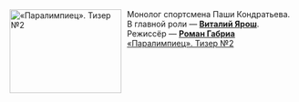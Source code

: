 <!--2025-02-04 08:00:25-->
<div class="yb">
  <div class="rss smaller1 kino_kino"><a href="https://www.kino-teatr.ru/video/45899/" title="«Паралимпиец». Тизер №2"><img src="https://www.kino-teatr.ru/video/9/9/45899/poster.jpg" width="196" height="147" align="left" hspace="5" style="margin: 0px 10px 0px 5px" alt="«Паралимпиец». Тизер №2"/></a>Монолог спортсмена Паши Кондратьева. В главной роли — <a href=https://www.kino-teatr.ru/kino/acter/m/ros/999746/bio/ target=_blank><strong>Виталий Ярош</strong></a>. Режиссёр — <a href=https://www.kino-teatr.ru/kino/acter/m/ros/890/bio/ target=_blank><strong>Роман Габриа</strong></a> <br><a class="light" href="https://www.kino-teatr.ru/video/45899/">«Паралимпиец». Тизер №2</a></div>
</div>
